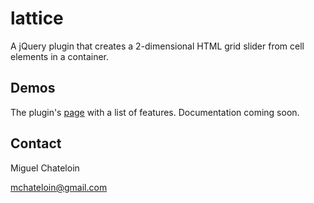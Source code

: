 lattice
=======

A jQuery plugin that creates a 2-dimensional HTML grid slider from cell elements in a container.

## Demos

The plugin's [page](http://migsc.github.io/lattice.js/) with a list of features. Documentation coming soon.

## Contact

Miguel Chateloin

mchateloin@gmail.com
